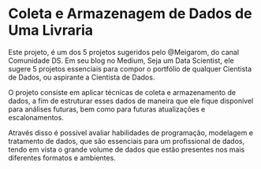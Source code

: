 # Coleta e Armazenagem de Dados de Uma Livraria

Este projeto, é um dos 5 projetos sugeridos pelo @Meigarom, do canal Comunidade DS. Em seu blog no Medium, Seja um Data Scientist, ele sugere 5 projetos essenciais para compor o portfólio de qualquer Cientista de Dados, ou aspirante a Cientista de Dados.

O projeto consiste em aplicar técnicas de coleta e armazenamento de dados, a fim de estruturar esses dados de maneira que ele fique disponível para análises futuras, bem como para futuras atualizações e escalonamentos.

Através disso é possível avaliar habilidades de programação, modelagem e tratamento de dados, que são essenciais para um profissional de dados, tendo
em vista o grande volume de dados que estão presentes nos mais diferentes formatos e ambientes.
